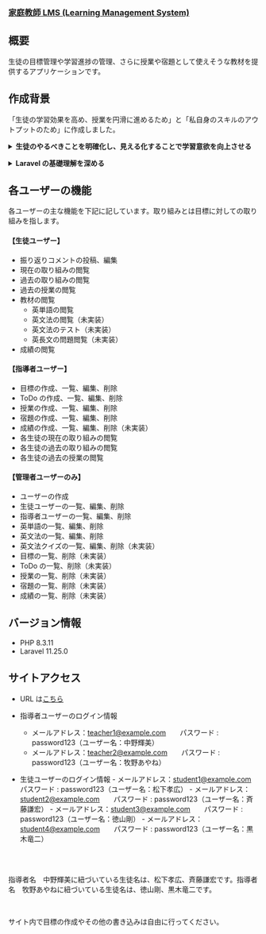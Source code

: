 ### <a href="https://kateikyoshi-lms.com/">家庭教師 LMS (Learning Management System)</a>

## 概要

生徒の目標管理や学習進捗の管理、さらに授業や宿題として使えそうな教材を提供するアプリケーションです。

## 作成背景

「生徒の学習効果を高め、授業を円滑に進めるため」と「私自身のスキルのアウトプットのため」に作成しました。

**<details><summary>生徒のやるべきことを明確化し、見える化することで学習意欲を向上させる</summary>**
<br />
私が担当している生徒は、「勉強をする」という手段が目的化してしまい、本来の目標を見失うことがよくあります。このアプリケーションでは、生徒がやるべきことを明確にし、学習の目標を可視化することで、学習意欲を高めることを目指しています。

</details>

**<details><summary>Laravel の基礎理解を深める</summary>**
<br />
MVC モデルや CRUD 操作、リレーション、Eloquent ORM を用いたデータベース操作など、学習したことをアウトプットすることで知識やスキルの定着につながると考え作成しました。今後はこれらの技術を実務で活用していきたいと考えています。

</details>

## 各ユーザーの機能

各ユーザーの主な機能を下記に記しています。取り組みとは目標に対しての取り組みを指します。

#### 【生徒ユーザー】

-   振り返りコメントの投稿、編集
-   現在の取り組みの閲覧
-   過去の取り組みの閲覧
-   過去の授業の閲覧
-   教材の閲覧
    -   英単語の閲覧
    -   英文法の閲覧（未実装）
    -   英文法のテスト（未実装）
    -   英長文の問題閲覧（未実装）
-   成績の閲覧

#### 【指導者ユーザー】

-   目標の作成、一覧、編集、削除
-   ToDo の作成、一覧、編集、削除
-   授業の作成、一覧、編集、削除
-   宿題の作成、一覧、編集、削除
-   成績の作成、一覧、編集、削除（未実装）
-   各生徒の現在の取り組みの閲覧
-   各生徒の過去の取り組みの閲覧
-   各生徒の過去の授業の閲覧

#### 【管理者ユーザーのみ】

-   ユーザーの作成
-   生徒ユーザーの一覧、編集、削除
-   指導者ユーザーの一覧、編集、削除
-   英単語の一覧、編集、削除
-   英文法の一覧、編集、削除
-   英文法クイズの一覧、編集、削除（未実装）
-   目標の一覧、削除（未実装）
-   ToDo の一覧、削除（未実装）
-   授業の一覧、削除（未実装）
-   宿題の一覧、削除（未実装）
-   成績の一覧、削除（未実装）

## バージョン情報

-   PHP 8.3.11
-   Laravel 11.25.0

## サイトアクセス

-   URL は<a href="https://kateikyoshi-lms.com/">こちら</a>
-   指導者ユーザーのログイン情報

    -   メールアドレス：teacher1@example.com　　パスワード : password123（ユーザー名：中野輝美）
    -   メールアドレス：teacher2@example.com　　パスワード : password123（ユーザー名：牧野あやね）

-   生徒ユーザーのログイン情報 - メールアドレス：student1@example.com　　パスワード : password123（ユーザー名：松下孝広） - メールアドレス：student2@example.com　　パスワード : password123（ユーザー名：斉藤謙宏） - メールアドレス：student3@example.com　　パスワード : password123（ユーザー名：徳山剛） - メールアドレス：student4@example.com　　パスワード : password123（ユーザー名：黒木竜二）
<br />
<br />
<p>指導者名　中野輝美に紐づいている生徒名は、松下孝広、斉藤謙宏です。指導者名　牧野あやねに紐づいている生徒名は、徳山剛、黒木竜二です。</p>
<br />
<p>サイト内で目標の作成やその他の書き込みは自由に行ってください。</p>
